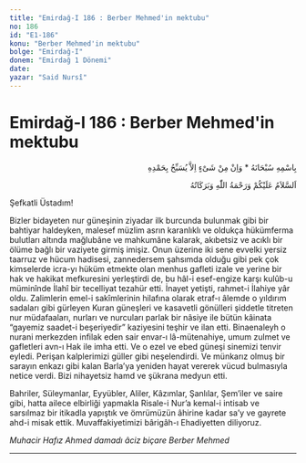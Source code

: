 ```yaml
---
title: "Emirdağ-I 186 : Berber Mehmed'in mektubu"
no: 186
id: "E1-186"
konu: "Berber Mehmed'in mektubu"
bolge: "Emirdağ-I"
donem: "Emirdağ 1 Dönemi"
date: 
yazar: "Said Nursî"
---
```


# Emirdağ-I 186 : Berber Mehmed'in mektubu

<p class="arabic" dir="rtl" title="Meal: “Subhân Allah’ın adıyla” * “Hiçbir şey yoktur ki O'nu hamd ile tesbih etmesin” [İsrâ 17:44]">بِاسْمِهِ سُبْحَانَهُ * وَاِنْ مِنْ شَىْءٍ اِلاَّ يُسَبِّحُ بِحَمْدِهِ</p>

<p class="arabic" dir="rtl" title="Meal: “Allah’ın selâmı, rahmeti ve bereketleri, üzerinize olsun.”">اَلسَّلاَمُ عَلَيْكُمْ وَرَحْمَةُ اللّٰهِ وَبَرَكَاتُهُ</p>

Şefkatli Üstadım!

Bizler bidayeten nur güneşinin ziyadar ilk burcunda bulunmak gibi bir bahtiyar haldeyken, malesef müzlim asrın karanlıklı ve oldukça hükümferma bulutları altında mağlubâne ve mahkumâne kalarak, akıbetsiz ve acıklı bir ölüme bağlı bir vaziyete girmiş imişiz. Onun üzerine iki sene evvelki yersiz taarruz ve hücum hadisesi, zannedersem şahsımda olduğu gibi pek çok kimselerde icra-yı hüküm etmekte olan menhus gafleti izale ve yerine bir hak ve hakikat mefkuresini yerleştirdi de, bu hâl-i esef-engize karşı kulûb-u müminînde İlahî bir tecelliyat tezahür etti. İnayet yetişti, rahmet-i İlahiye yâr oldu. Zalimlerin emel-i sakîmlerinin hilafına olarak etraf-ı âlemde o yıldırım sadaları gibi gürleyen Kuran güneşleri ve kasavetli gönülleri şiddetle titreten nur müdafaaları, nurları ve nurcuları parlak bir nâsiye ile bütün kâinata “gayemiz saadet-i beşeriyedir” kaziyesini teşhir ve ilan etti. Binaenaleyh o nurani merkezden infilak eden sair envar-ı lâ-mütenahiye, umum zulmet ve gafletleri avn-ı Hak ile imha etti. Ve o ezel ve ebed güneşi sinemizi tenvir eyledi. Perişan kalplerimizi güller gibi neşelendirdi. Ve münkarız olmuş bir sarayın enkazı gibi kalan Barla’ya yeniden hayat vererek vücud bulmasıyla netice verdi. Bizi nihayetsiz hamd ve şükrana medyun etti.

Bahriler, Süleymanlar, Eyyübler, Aliler, Kâzımlar, Şanlılar, Şem’iler ve saire gibi, hatta ailece elbirliği yapmakla Risale-i Nur’a kemal-i intisab ve sarsılmaz bir itikadla yapıştık ve ömrümüzün âhirine kadar sa’y ve gayrete ahd-i misak ettik. Muvaffakiyetimizi bârigâh-ı Ehadiyetten diliyoruz.

*Muhacir Hafız Ahmed damadı*
*âciz biçare*
*Berber Mehmed*

***
